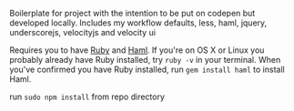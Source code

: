 Boilerplate for project with the intention to be put on codepen but developed locally. Includes my workflow defaults, less, haml, jquery, underscorejs, velocityjs and velocity ui

Requires you to have [Ruby](http://www.ruby-lang.org/en/downloads/) and [Haml](http://haml.info/). If you're on OS X or Linux you probably already have Ruby installed, try `ruby -v` in your terminal. When you've confirmed you have Ruby installed, run `gem install haml` to install Haml.

run `sudo npm install` from repo directory

